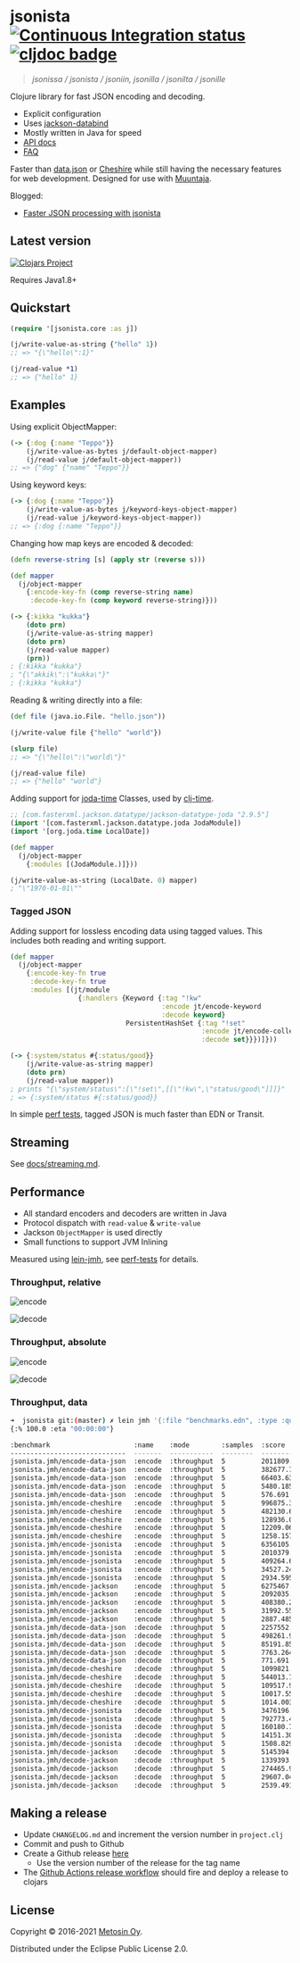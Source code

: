 # jsonista [![Continuous Integration status](https://github.com/metosin/jsonista/workflows/Run%20tests/badge.svg?event=push)](https://github.com/metosin/jsonista/actions) [![cljdoc badge](https://cljdoc.xyz/badge/metosin/jsonista)](https://cljdoc.xyz/d/metosin/jsonista/CURRENT)

> *jsonissa / jsonista / jsoniin, jsonilla / jsonilta / jsonille*

Clojure library for fast JSON encoding and decoding.

* Explicit configuration
* Uses [jackson-databind](https://github.com/FasterXML/jackson-databind)
* Mostly written in Java for speed
* [API docs](https://cljdoc.org/d/metosin/jsonista/CURRENT/api/jsonista)
* [FAQ](https://cljdoc.org/d/metosin/jsonista/CURRENT/doc/frequently-asked-questions)

Faster than [data.json](https://github.com/clojure/data.json) or [Cheshire](https://github.com/dakrone/cheshire) while still having the necessary features for web development. Designed for use with [Muuntaja](https://github.com/metosin/muuntaja).

Blogged:
* [Faster JSON processing with jsonista](http://www.metosin.fi/blog/faster-json-processing-with-jsonista/)

## Latest version

[![Clojars Project](http://clojars.org/metosin/jsonista/latest-version.svg)](http://clojars.org/metosin/jsonista)

Requires Java1.8+

## Quickstart

```clojure
(require '[jsonista.core :as j])

(j/write-value-as-string {"hello" 1})
;; => "{\"hello\":1}"

(j/read-value *1)
;; => {"hello" 1}
```

## Examples

Using explicit ObjectMapper:

```clj
(-> {:dog {:name "Teppo"}}
    (j/write-value-as-bytes j/default-object-mapper)
    (j/read-value j/default-object-mapper))
;; => {"dog" {"name" "Teppo"}}
```

Using keyword keys:

```clj
(-> {:dog {:name "Teppo"}}
    (j/write-value-as-bytes j/keyword-keys-object-mapper)
    (j/read-value j/keyword-keys-object-mapper))
;; => {:dog {:name "Teppo"}}
```

Changing how map keys are encoded & decoded:

```clojure
(defn reverse-string [s] (apply str (reverse s)))

(def mapper
  (j/object-mapper
    {:encode-key-fn (comp reverse-string name)
     :decode-key-fn (comp keyword reverse-string)}))

(-> {:kikka "kukka"}
    (doto prn)
    (j/write-value-as-string mapper)
    (doto prn)
    (j/read-value mapper)
    (prn))
; {:kikka "kukka"}
; "{\"akkik\":\"kukka\"}"
; {:kikka "kukka"}
```

Reading & writing directly into a file:

```clojure
(def file (java.io.File. "hello.json"))

(j/write-value file {"hello" "world"})

(slurp file)
;; => "{\"hello\":\"world\"}"

(j/read-value file)
;; => {"hello" "world"}
```

Adding support for [joda-time](http://www.joda.org/joda-time) Classes, used by [clj-time](https://github.com/clj-time/clj-time).

```clj
;; [com.fasterxml.jackson.datatype/jackson-datatype-joda "2.9.5"]
(import '[com.fasterxml.jackson.datatype.joda JodaModule])
(import '[org.joda.time LocalDate])

(def mapper
  (j/object-mapper
    {:modules [(JodaModule.)]}))

(j/write-value-as-string (LocalDate. 0) mapper)
; "\"1970-01-01\""
```

### Tagged JSON

Adding support for lossless encoding data using tagged values. This
includes both reading and writing support.

```clj
(def mapper
  (j/object-mapper
    {:encode-key-fn true
     :decode-key-fn true
     :modules [(jt/module
                 {:handlers {Keyword {:tag "!kw"
                                      :encode jt/encode-keyword
                                      :decode keyword}
                             PersistentHashSet {:tag "!set"
                                                :encode jt/encode-collection
                                                :decode set}}})]}))

(-> {:system/status #{:status/good}}
    (j/write-value-as-string mapper)
    (doto prn)
    (j/read-value mapper))
; prints "{\"system/status\":[\"!set\",[[\"!kw\",\"status/good\"]]]}"
; => {:system/status #{:status/good}}
```

In simple [perf tests](https://github.com/metosin/jsonista/blob/master/test/jsonista/json_perf_test.clj), tagged JSON is much faster than EDN or Transit.

## Streaming

See [docs/streaming.md](docs/streaming.md).

## Performance

* All standard encoders and decoders are written in Java
* Protocol dispatch with `read-value` & `write-value`
* Jackson `ObjectMapper` is used directly
* Small functions to support JVM Inlining

Measured using [lein-jmh](https://github.com/jgpc42/lein-jmh),
see [perf-tests](/test/jsonista/jmh.clj) for details.

### Throughput, relative

![encode](/docs/json-encode.png)

![decode](/docs/json-decode.png)

### Throughput, absolute

![encode](/docs/json-encode-t.png)

![decode](/docs/json-decode-t.png)

### Throughput, data

```bash
➜  jsonista git:(master) ✗ lein jmh '{:file "benchmarks.edn", :type :quick, :format :table}'
{:% 100.0 :eta "00:00:00"}

:benchmark                     :name    :mode        :samples  :score              :score-error  :params
-----------------------------  -------  -----------  --------  ------------------  ------------  --------------
jsonista.jmh/encode-data-json  :encode  :throughput  5         2011809.137  ops/s  12600.809     {:size "10b"}
jsonista.jmh/encode-data-json  :encode  :throughput  5         382677.707   ops/s  2861.142      {:size "100b"}
jsonista.jmh/encode-data-json  :encode  :throughput  5         66403.631    ops/s  597.436       {:size "1k"}
jsonista.jmh/encode-data-json  :encode  :throughput  5         5480.185     ops/s  58.379        {:size "10k"}
jsonista.jmh/encode-data-json  :encode  :throughput  5         576.691      ops/s  15.682        {:size "100k"}
jsonista.jmh/encode-cheshire   :encode  :throughput  5         996875.314   ops/s  5688.227      {:size "10b"}
jsonista.jmh/encode-cheshire   :encode  :throughput  5         482130.613   ops/s  2685.181      {:size "100b"}
jsonista.jmh/encode-cheshire   :encode  :throughput  5         128936.005   ops/s  879.709       {:size "1k"}
jsonista.jmh/encode-cheshire   :encode  :throughput  5         12209.066    ops/s  94.285        {:size "10k"}
jsonista.jmh/encode-cheshire   :encode  :throughput  5         1258.157     ops/s  12.340        {:size "100k"}
jsonista.jmh/encode-jsonista   :encode  :throughput  5         6356105.348  ops/s  85360.100     {:size "10b"}
jsonista.jmh/encode-jsonista   :encode  :throughput  5         2010379.039  ops/s  67648.165     {:size "100b"}
jsonista.jmh/encode-jsonista   :encode  :throughput  5         409264.663   ops/s  3704.992      {:size "1k"}
jsonista.jmh/encode-jsonista   :encode  :throughput  5         34527.245    ops/s  251.065       {:size "10k"}
jsonista.jmh/encode-jsonista   :encode  :throughput  5         2934.595     ops/s  15.858        {:size "100k"}
jsonista.jmh/encode-jackson    :encode  :throughput  5         6275467.563  ops/s  123578.482    {:size "10b"}
jsonista.jmh/encode-jackson    :encode  :throughput  5         2092035.098  ops/s  11417.613     {:size "100b"}
jsonista.jmh/encode-jackson    :encode  :throughput  5         408380.251   ops/s  10912.350     {:size "1k"}
jsonista.jmh/encode-jackson    :encode  :throughput  5         31992.554    ops/s  230.781       {:size "10k"}
jsonista.jmh/encode-jackson    :encode  :throughput  5         2887.485     ops/s  12.491        {:size "100k"}
jsonista.jmh/decode-data-json  :decode  :throughput  5         2257552.949  ops/s  23890.443     {:size "10b"}
jsonista.jmh/decode-data-json  :decode  :throughput  5         498261.935   ops/s  2348.572      {:size "100b"}
jsonista.jmh/decode-data-json  :decode  :throughput  5         85191.855    ops/s  321.961       {:size "1k"}
jsonista.jmh/decode-data-json  :decode  :throughput  5         7763.264     ops/s  250.502       {:size "10k"}
jsonista.jmh/decode-data-json  :decode  :throughput  5         771.691      ops/s  6.559         {:size "100k"}
jsonista.jmh/decode-cheshire   :decode  :throughput  5         1099821.870  ops/s  14796.659     {:size "10b"}
jsonista.jmh/decode-cheshire   :decode  :throughput  5         544013.773   ops/s  4122.539      {:size "100b"}
jsonista.jmh/decode-cheshire   :decode  :throughput  5         109517.975   ops/s  911.623       {:size "1k"}
jsonista.jmh/decode-cheshire   :decode  :throughput  5         10017.553    ops/s  50.871        {:size "10k"}
jsonista.jmh/decode-cheshire   :decode  :throughput  5         1014.003     ops/s  18.609        {:size "100k"}
jsonista.jmh/decode-jsonista   :decode  :throughput  5         3476196.425  ops/s  21535.641     {:size "10b"}
jsonista.jmh/decode-jsonista   :decode  :throughput  5         792773.466   ops/s  8209.591      {:size "100b"}
jsonista.jmh/decode-jsonista   :decode  :throughput  5         160180.797   ops/s  554.940       {:size "1k"}
jsonista.jmh/decode-jsonista   :decode  :throughput  5         14151.302    ops/s  107.906       {:size "10k"}
jsonista.jmh/decode-jsonista   :decode  :throughput  5         1508.829     ops/s  5.855         {:size "100k"}
jsonista.jmh/decode-jackson    :decode  :throughput  5         5145394.434  ops/s  84237.662     {:size "10b"}
jsonista.jmh/decode-jackson    :decode  :throughput  5         1339393.911  ops/s  6660.176      {:size "100b"}
jsonista.jmh/decode-jackson    :decode  :throughput  5         274465.912   ops/s  1589.614      {:size "1k"}
jsonista.jmh/decode-jackson    :decode  :throughput  5         29607.044    ops/s  183.068       {:size "10k"}
jsonista.jmh/decode-jackson    :decode  :throughput  5         2539.491     ops/s  17.753        {:size "100k"}
```

## Making a release

- Update `CHANGELOG.md` and increment the version number in `project.clj`
- Commit and push to Github
- Create a Github release [here](https://github.com/metosin/jsonista/releases)
  - Use the version number of the release for the tag name
- The [Github Actions release workflow](.github/workflows/release.yml) should fire and deploy a release to clojars

## License

Copyright &copy; 2016-2021 [Metosin Oy](http://www.metosin.fi).

Distributed under the Eclipse Public License 2.0.
